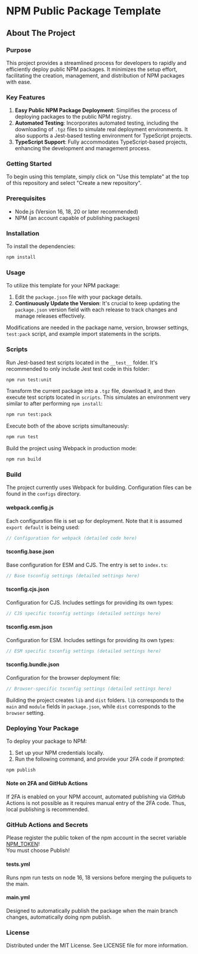 # NPM Public Package Template

## About The Project

### Purpose

This project provides a streamlined process for developers to rapidly and efficiently deploy public NPM packages. It minimizes the setup effort, facilitating the creation, management, and distribution of NPM packages with ease.

### Key Features

1. **Easy Public NPM Package Deployment**: Simplifies the process of deploying packages to the public NPM registry.
2. **Automated Testing**: Incorporates automated testing, including the downloading of `.tgz` files to simulate real deployment environments. It also supports a Jest-based testing environment for TypeScript projects.
3. **TypeScript Support**: Fully accommodates TypeScript-based projects, enhancing the development and management process.

### Getting Started

To begin using this template, simply click on "Use this template" at the top of this repository and select "Create a new repository".

### Prerequisites

- Node.js (Version 16, 18, 20 or later recommended)
- NPM (an account capable of publishing packages)

### Installation

To install the dependencies:

```bash
npm install
```

### Usage

To utilize this template for your NPM package:

1. Edit the `package.json` file with your package details.
2. **Continuously Update the Version**: It's crucial to keep updating the `package.json` version field with each release to track changes and manage releases effectively.

Modifications are needed in the package name, version, browser settings, `test:pack` script, and example import statements in the scripts.

### Scripts

Run Jest-based test scripts located in the `__test__` folder. It's recommended to only include Jest test code in this folder:

```bash
npm run test:unit
```

Transform the current package into a `.tgz` file, download it, and then execute test scripts located in `scripts`. This simulates an environment very similar to after performing `npm install`:

```bash
npm run test:pack
```

Execute both of the above scripts simultaneously:

```bash
npm run test
```

Build the project using Webpack in production mode:

```bash
npm run build
```

### Build

The project currently uses Webpack for building. Configuration files can be found in the `configs` directory.

#### webpack.config.js

Each configuration file is set up for deployment. Note that it is assumed `export default` is being used:

```javascript
// Configuration for webpack (detailed code here)
```

#### tsconfig.base.json

Base configuration for ESM and CJS. The entry is set to `index.ts`:

```javascript
// Base tsconfig settings (detailed settings here)
```

#### tsconfig.cjs.json

Configuration for CJS. Includes settings for providing its own types:

```javascript
// CJS specific tsconfig settings (detailed settings here)
```

#### tsconfig.esm.json

Configuration for ESM. Includes settings for providing its own types:

```javascript
// ESM specific tsconfig settings (detailed settings here)
```

#### tsconfig.bundle.json

Configuration for the browser deployment file:

```javascript
// Browser-specific tsconfig settings (detailed settings here)
```

Building the project creates `lib` and `dist` folders. `lib` corresponds to the `main` and `module` fields in `package.json`, while `dist` corresponds to the `browser` setting.

### Deploying Your Package

To deploy your package to NPM:

1. Set up your NPM credentials locally.
2. Run the following command, and provide your 2FA code if prompted:

 ```bash
 npm publish
 ```

#### Note on 2FA and GitHub Actions
If 2FA is enabled on your NPM account, automated publishing via GitHub Actions is not possible as it requires manual entry of the 2FA code. Thus, local publishing is recommended.

### GitHub Actions and Secrets
Please register the public token of the npm account in the secret variable [NPM_TOKEN](https://www.npmjs.com/settings/heesukim/tokens)!  
You must choose Publish!

#### tests.yml 
Runs npm run tests on node 16, 18 versions before merging the puliquets to the main.

#### main.yml 
Designed to automatically publish the package when the main branch changes, automatically doing npm publish.

### License
Distributed under the MIT License. See LICENSE file for more information.
